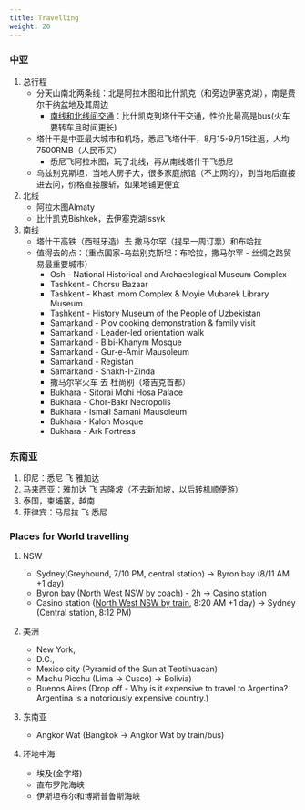 ```yaml
---
title: Travelling
weight: 20
---
```


### 中亚
	
1. 总行程
	- 分天山南北两条线：北是阿拉木图和比什凯克（和旁边伊塞克湖），南是费尔干纳盆地及其周边
		- [南线和北线间交通](https://www.rome2rio.com/s/Bishkek/Tashkent)：比什凯克到塔什干交通，性价比最高是bus(火车要转车且时间更长)
	- 塔什干是中亚最大城市和机场，悉尼飞塔什干，8月15-9月15往返，人均7500RMB（人民币买）
		- 悉尼飞阿拉木图，玩了北线，再从南线塔什干飞悉尼
	- 乌兹别克斯坦，当地人房子大，很多家庭旅馆（不上网的），到当地后直接进去问，价格直接腰斩，如果地铺更便宜
1. 北线
	- 阿拉木图Almaty
	- 比什凯克Bishkek，去伊塞克湖Issyk
1. 南线
	- 塔什干高铁（西班牙造）去 撒马尔罕（提早一周订票）和布哈拉
	- 值得去的点：（重点国家-乌兹别克斯坦：布哈拉，撒马尔罕 - 丝绸之路贸易最重要城市）
		- Osh - National Historical and Archaeological Museum Complex
		- Tashkent - Chorsu Bazaar
		- Tashkent - Khast Imom Complex & Moyie Mubarek Library Museum
		- Tashkent - History Museum of the People of Uzbekistan
		- Samarkand - Plov cooking demonstration & family visit
		- Samarkand - Leader-led orientation walk
		- Samarkand - Bibi-Khanym Mosque
		- Samarkand - Gur-e-Amir Mausoleum
		- Samarkand - Registan
		- Samarkand - Shakh-I-Zinda
		- 撒马尔罕火车 去 杜尚别（塔吉克首都）
		- Bukhara - Sitorai Mohi Hosa Palace
		- Bukhara - Chor-Bakr Necropolis
		- Bukhara - Ismail Samani Mausoleum
		- Bukhara - Kalon Mosque
		- Bukhara - Ark Fortress


### 东南亚

1. 印尼：悉尼 飞 雅加达
1. 马来西亚：雅加达 飞 吉隆坡（不去新加坡，以后转机顺便游）
1. 泰国，柬埔寨，越南
1. 菲律宾：马尼拉 飞 悉尼



### Places for World travelling

1. NSW
	- Sydney(Greyhound, 7/10 PM, central station) -> Byron bay (8/11 AM +1 day) 
	- Byron bay ([North West NSW by coach](https://transportnsw.info/regional)) - 2h -> Casino station
	- Casino station ([North West NSW by train](https://transportnsw.info/regional), 8:20 AM +1 day) -> Sydney (Central station, 8:12 PM)
1. 美洲
	- New York, 
	- D.C., 
	- Mexico city (Pyramid of the Sun at Teotihuacan)
	- Machu Picchu (Lima -> Cusco) -> Bolivia)
	- Buenos Aires (Drop off - Why is it expensive to travel to Argentina? Argentina is a notoriously expensive country.)


1. 东南亚
	- Angkor Wat (Bangkok -> Angkor Wat by train/bus)
1. 环地中海
	- 埃及(金字塔)
	- 直布罗陀海峡
	- 伊斯坦布尔和博斯普鲁斯海峡